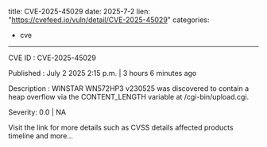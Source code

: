  
title: CVE-2025-45029
date: 2025-7-2
lien: "https://cvefeed.io/vuln/detail/CVE-2025-45029"
categories:
  - cve
---

CVE ID : CVE-2025-45029

Published :  July 2
2025
2:15 p.m. | 3 hours
6 minutes ago

Description : WINSTAR WN572HP3 v230525 was discovered to contain a heap overflow via the CONTENT_LENGTH variable at /cgi-bin/upload.cgi.

Severity: 0.0 | NA

Visit the link for more details
such as CVSS details
affected products
timeline
and more...
